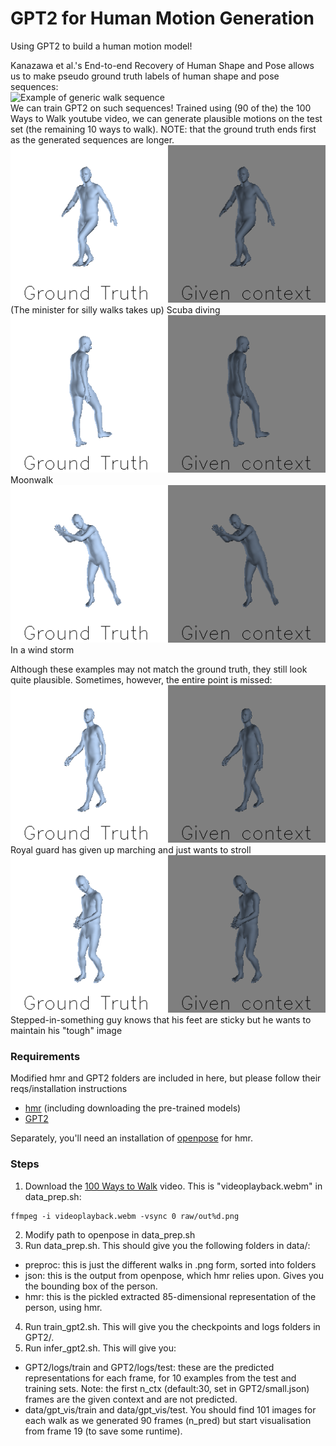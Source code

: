 # GPT2 for Human Motion Generation
Using GPT2 to build a human motion model!

Kanazawa et al.'s End-to-end Recovery of Human Shape and Pose allows us to make pseudo ground truth labels of human shape and pose sequences: \
![Example of generic walk sequence](https://github.com/jkvt2/gpt2-for-hmg/blob/master/figures/hmr/00_generic.gif) \
We can train GPT2 on such sequences! Trained using (90 of the) the 100 Ways to Walk youtube video, we can generate plausible motions on the test set (the remaining 10 ways to walk). NOTE: that the ground truth ends first as the generated sequences are longer. \
![Inferred scuba diver](https://github.com/jkvt2/gpt2-for-hmg/blob/master/figures/nice/32_scuba_diver.gif) \
(The minister for silly walks takes up) Scuba diving\
![Inferred moonwalk](https://github.com/jkvt2/gpt2-for-hmg/blob/master/figures/nice/46_moonwalk.gif) \
Moonwalk\
![Inferred windstorm](https://github.com/jkvt2/gpt2-for-hmg/blob/master/figures/nice/74_in_a_wind_storm.gif) \
In a wind storm

Although these examples may not match the ground truth, they still look quite plausible. Sometimes, however, the entire point is missed:\
![Inferred royal guard](https://github.com/jkvt2/gpt2-for-hmg/blob/master/figures/fail/49_royal_guard.gif) \
Royal guard has given up marching and just wants to stroll\
![Inferred stepped in something](https://github.com/jkvt2/gpt2-for-hmg/blob/master/figures/fail/93_stepped_in_something.gif) \
Stepped-in-something guy knows that his feet are sticky but he wants to maintain his "tough" image

### Requirements
Modified hmr and GPT2 folders are included in here, but please follow their reqs/installation instructions
- [hmr](https://github.com/akanazawa/hmr) (including downloading the pre-trained models)
- [GPT2](https://github.com/ConnorJL/GPT2)

Separately, you'll need an installation of [openpose](https://github.com/CMU-Perceptual-Computing-Lab/openpose) for hmr.

### Steps
1. Download the [100 Ways to Walk](https://www.youtube.com/watch?v=HEoUhlesN9E&t=4s) video. This is "videoplayback.webm" in data_prep.sh:
```
ffmpeg -i videoplayback.webm -vsync 0 raw/out%d.png
```
2. Modify path to openpose in data_prep.sh
3. Run data_prep.sh. This should give you the following folders in data/:
- preproc: this is just the different walks in .png form, sorted into folders
- json: this is the output from openpose, which hmr relies upon. Gives you the bounding box of the person.
- hmr: this is the pickled extracted 85-dimensional representation of the person, using hmr.
4. Run train_gpt2.sh. This will give you the checkpoints and logs folders in GPT2/.
5. Run infer_gpt2.sh. This will give you:
- GPT2/logs/train and GPT2/logs/test: these are the predicted representations for each frame, for 10 examples from the test and training sets. Note: the first n_ctx (default:30, set in GPT2/small.json) frames are the given context and are not predicted.
- data/gpt_vis/train and data/gpt_vis/test. You should find 101 images for each walk as we generated 90 frames (n_pred) but start visualisation from frame 19 (to save some runtime).
